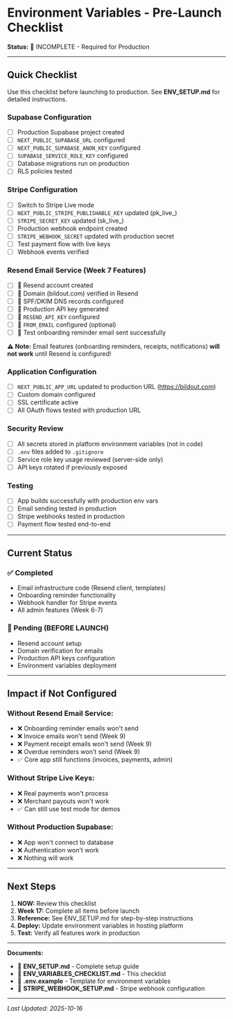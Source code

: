 # Environment Variables - Pre-Launch Checklist

**Status:** 🔴 INCOMPLETE - Required for Production

---

## Quick Checklist

Use this checklist before launching to production. See **ENV_SETUP.md** for detailed instructions.

### Supabase Configuration
- [ ] Production Supabase project created
- [ ] `NEXT_PUBLIC_SUPABASE_URL` configured
- [ ] `NEXT_PUBLIC_SUPABASE_ANON_KEY` configured
- [ ] `SUPABASE_SERVICE_ROLE_KEY` configured
- [ ] Database migrations run on production
- [ ] RLS policies tested

### Stripe Configuration
- [ ] Switch to Stripe Live mode
- [ ] `NEXT_PUBLIC_STRIPE_PUBLISHABLE_KEY` updated (pk_live_)
- [ ] `STRIPE_SECRET_KEY` updated (sk_live_)
- [ ] Production webhook endpoint created
- [ ] `STRIPE_WEBHOOK_SECRET` updated with production secret
- [ ] Test payment flow with live keys
- [ ] Webhook events verified

### Resend Email Service (Week 7 Features)
- [ ] 🔴 Resend account created
- [ ] 🔴 Domain (bildout.com) verified in Resend
- [ ] 🔴 SPF/DKIM DNS records configured
- [ ] 🔴 Production API key generated
- [ ] 🔴 `RESEND_API_KEY` configured
- [ ] 🔴 `FROM_EMAIL` configured (optional)
- [ ] 🔴 Test onboarding reminder email sent successfully

**⚠️ Note:** Email features (onboarding reminders, receipts, notifications) **will not work** until Resend is configured!

### Application Configuration
- [ ] `NEXT_PUBLIC_APP_URL` updated to production URL (https://bildout.com)
- [ ] Custom domain configured
- [ ] SSL certificate active
- [ ] All OAuth flows tested with production URL

### Security Review
- [ ] All secrets stored in platform environment variables (not in code)
- [ ] `.env` files added to `.gitignore`
- [ ] Service role key usage reviewed (server-side only)
- [ ] API keys rotated if previously exposed

### Testing
- [ ] App builds successfully with production env vars
- [ ] Email sending tested in production
- [ ] Stripe webhooks tested in production
- [ ] Payment flow tested end-to-end

---

## Current Status

### ✅ Completed
- Email infrastructure code (Resend client, templates)
- Onboarding reminder functionality
- Webhook handler for Stripe events
- All admin features (Week 6-7)

### 🔴 Pending (BEFORE LAUNCH)
- Resend account setup
- Domain verification for emails
- Production API keys configuration
- Environment variables deployment

---

## Impact if Not Configured

### Without Resend Email Service:
- ❌ Onboarding reminder emails won't send
- ❌ Invoice emails won't send (Week 9)
- ❌ Payment receipt emails won't send (Week 9)
- ❌ Overdue reminders won't send (Week 9)
- ✅ Core app still functions (invoices, payments, admin)

### Without Stripe Live Keys:
- ❌ Real payments won't process
- ❌ Merchant payouts won't work
- ✅ Can still use test mode for demos

### Without Production Supabase:
- ❌ App won't connect to database
- ❌ Authentication won't work
- ❌ Nothing will work

---

## Next Steps

1. **NOW:** Review this checklist
2. **Week 17:** Complete all items before launch
3. **Reference:** See ENV_SETUP.md for step-by-step instructions
4. **Deploy:** Update environment variables in hosting platform
5. **Test:** Verify all features work in production

---

**Documents:**
- 📄 **ENV_SETUP.md** - Complete setup guide
- 📄 **ENV_VARIABLES_CHECKLIST.md** - This checklist
- 📄 **.env.example** - Template for environment variables
- 📄 **STRIPE_WEBHOOK_SETUP.md** - Stripe webhook configuration

---

*Last Updated: 2025-10-16*
